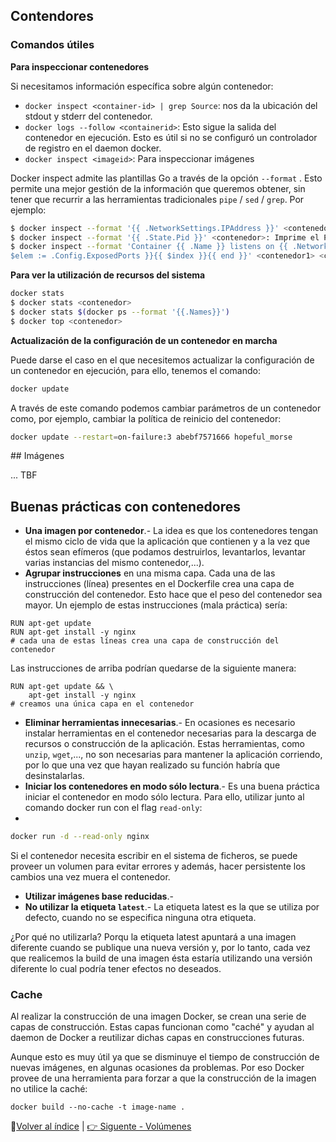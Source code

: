 ## Contendores

### Comandos útiles

**Para inspeccionar contenedores**

Si necesitamos información específica sobre algún contenedor:

* `docker inspect <container-id> | grep Source`: nos da la ubicación del stdout y stderr del contenedor.
* `docker logs --follow <containerid>`: Esto sigue la salida del contenedor en ejecución. Esto es útil si no se configuró un controlador de registro en el daemon docker.
* `docker inspect <imageid>`: Para inspeccionar imágenes

Docker inspect admite las plantillas Go a través de la opción `--format` . Esto permite una mejor gestión de la información que queremos obtener, sin tener que recurrir a las herramientas tradicionales `pipe` / `sed` / `grep`. Por ejemplo:

```bash
$ docker inspect --format '{{ .NetworkSettings.IPAddress }}' <contenedor>: imprime la ip del contenedor
$ docker inspect --format '{{ .State.Pid }}' <contenedor>: Imprime el PID del contenedor
$ docker inspect --format 'Container {{ .Name }} listens on {{ .NetworkSettings.IPAddress }}:{{ range $index,
$elem := .Config.ExposedPorts }}{{ $index }}{{ end }}' <contenedor1> <contenedor2>: ejemplo de formato avanzado customizado
```

**Para ver la utilización de recursos del sistema**

```bash
docker stats
$ docker stats <contenedor>
$ docker stats $(docker ps --format '{{.Names}}')
$ docker top <contenedor>
```

**Actualización de la configuración de un contenedor en marcha**

Puede darse el caso en el que necesitemos actualizar la configuración de un contenedor en ejecución, para ello, tenemos el comando:

```bash
docker update
```

A través de este comando podemos cambiar parámetros de un contenedor como, por ejemplo, cambiar la política de reinicio del contenedor:

```bash
docker update --restart=on-failure:3 abebf7571666 hopeful_morse
```

## Imágenes

... TBF

## Buenas prácticas con contenedores

* **Una imagen por contenedor**.- La idea es que los contenedores tengan el mismo ciclo de vida que la aplicación que contienen y a la vez que éstos sean efímeros (que podamos destruirlos, levantarlos, levantar varias instancias del mismo contenedor,...).
* **Agrupar instrucciones** en una misma capa. Cada una de las instrucciones (línea) presentes en el Dockerfile crea una capa de construcción del contenedor. Esto hace que el peso del contenedor sea mayor. Un ejemplo de estas instrucciones (mala práctica) sería:

```
RUN apt-get update
RUN apt-get install -y nginx
# cada una de estas líneas crea una capa de construcción del contenedor
```

Las instrucciones de arriba podrían quedarse de la siguiente manera: 

```
RUN apt-get update && \
    apt-get install -y nginx
# creamos una única capa en el contenedor
```

* **Eliminar herramientas innecesarias**.- En ocasiones es necesario instalar herramientas en el contenedor necesarias para la descarga de recursos o construcción de la aplicación. Estas herramientas, como `unzip`, `wget`,..., no son necesarias para mantener la aplicación corriendo, por lo que una vez que hayan realizado su función habría que desinstalarlas.
* **Iniciar los contenedores en modo sólo lectura**.- Es una buena práctica iniciar el contenedor en modo sólo lectura. Para ello, utilizar junto al comando docker run con el flag `read-only`:
* 
```bash
docker run -d --read-only nginx
```

Si el contenedor necesita escribir en el sistema de ficheros, se puede proveer un volumen para evitar errores y además, hacer persistente los cambios una vez muera el contenedor.

* **Utilizar imágenes base reducidas**.-
* **No utilizar la etiqueta `latest`**.- La etiqueta latest es la que se utiliza por defecto, cuando no se especifica ninguna otra etiqueta.

¿Por qué no utilizarla? Porqu la etiqueta latest apuntará a una imagen diferente cuando se publique una nueva versión y, por lo tanto, cada vez que realicemos la build de una imagen ésta estaría utilizando una versión diferente lo cual podría tener efectos no deseados.


### Cache

Al realizar la construcción de una imagen Docker, se crean una serie de capas de construcción. Estas capas funcionan como "caché" y ayudan al daemon de Docker a reutilizar dichas capas en construcciones futuras.

Aunque esto es muy útil ya que se disminuye el tiempo de construcción de nuevas imágenes, en algunas ocasiones da problemas. Por eso Docker provee de una herramienta para forzar a que la construcción de la imagen no utilice la caché:

```
docker build --no-cache -t image-name .
```

📖[Volver al índice](../README.md) | [ 👉 Siguente - Volúmenes](volumes.md)